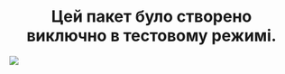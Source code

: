 <h1 align = center>Цей пакет було створено виключно в тестовому режимі.</h1> 

<img src ="https://lh3.googleusercontent.com/Tjw4weSmRoTFjLe1WgluGTqYcOF4PsUExfZpKaJGAUdHtSh54OPNLpjp7IlzGvwBHrTVO7_0qgiwEk6N3bmc8-Bt2EC53XzDzMRTgNwKWopn4G4F8jATvJYVunzvQqf-iPyB_CY6">

<a href="https://www.youtube.com/watch?v=syrGPPekLHQ"></a>